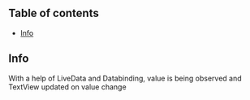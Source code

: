## Table of contents
* [Info](#info)

## Info
With a help of LiveData and Databinding, value is being observed and TextView updated on value change
